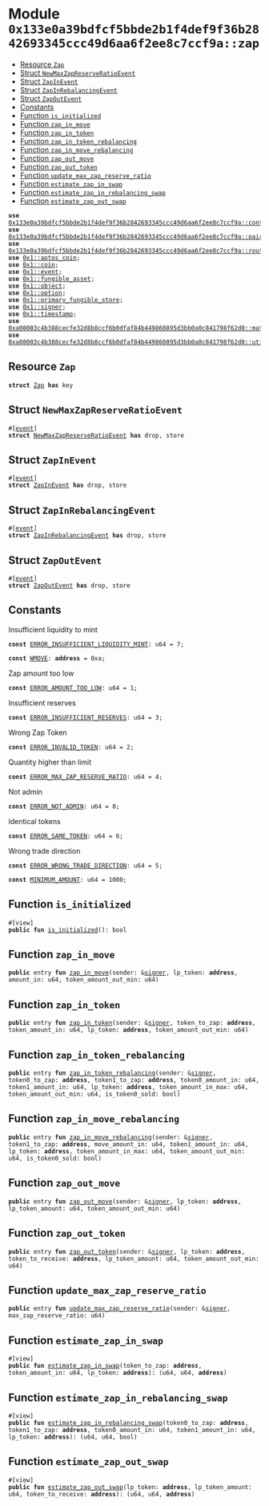 
<a id="0x133e0a39bdfcf5bbde2b1f4def9f36b2842693345ccc49d6aa6f2ee8c7ccf9a_zap"></a>

# Module `0x133e0a39bdfcf5bbde2b1f4def9f36b2842693345ccc49d6aa6f2ee8c7ccf9a::zap`



-  [Resource `Zap`](#0x133e0a39bdfcf5bbde2b1f4def9f36b2842693345ccc49d6aa6f2ee8c7ccf9a_zap_Zap)
-  [Struct `NewMaxZapReserveRatioEvent`](#0x133e0a39bdfcf5bbde2b1f4def9f36b2842693345ccc49d6aa6f2ee8c7ccf9a_zap_NewMaxZapReserveRatioEvent)
-  [Struct `ZapInEvent`](#0x133e0a39bdfcf5bbde2b1f4def9f36b2842693345ccc49d6aa6f2ee8c7ccf9a_zap_ZapInEvent)
-  [Struct `ZapInRebalancingEvent`](#0x133e0a39bdfcf5bbde2b1f4def9f36b2842693345ccc49d6aa6f2ee8c7ccf9a_zap_ZapInRebalancingEvent)
-  [Struct `ZapOutEvent`](#0x133e0a39bdfcf5bbde2b1f4def9f36b2842693345ccc49d6aa6f2ee8c7ccf9a_zap_ZapOutEvent)
-  [Constants](#@Constants_0)
-  [Function `is_initialized`](#0x133e0a39bdfcf5bbde2b1f4def9f36b2842693345ccc49d6aa6f2ee8c7ccf9a_zap_is_initialized)
-  [Function `zap_in_move`](#0x133e0a39bdfcf5bbde2b1f4def9f36b2842693345ccc49d6aa6f2ee8c7ccf9a_zap_zap_in_move)
-  [Function `zap_in_token`](#0x133e0a39bdfcf5bbde2b1f4def9f36b2842693345ccc49d6aa6f2ee8c7ccf9a_zap_zap_in_token)
-  [Function `zap_in_token_rebalancing`](#0x133e0a39bdfcf5bbde2b1f4def9f36b2842693345ccc49d6aa6f2ee8c7ccf9a_zap_zap_in_token_rebalancing)
-  [Function `zap_in_move_rebalancing`](#0x133e0a39bdfcf5bbde2b1f4def9f36b2842693345ccc49d6aa6f2ee8c7ccf9a_zap_zap_in_move_rebalancing)
-  [Function `zap_out_move`](#0x133e0a39bdfcf5bbde2b1f4def9f36b2842693345ccc49d6aa6f2ee8c7ccf9a_zap_zap_out_move)
-  [Function `zap_out_token`](#0x133e0a39bdfcf5bbde2b1f4def9f36b2842693345ccc49d6aa6f2ee8c7ccf9a_zap_zap_out_token)
-  [Function `update_max_zap_reserve_ratio`](#0x133e0a39bdfcf5bbde2b1f4def9f36b2842693345ccc49d6aa6f2ee8c7ccf9a_zap_update_max_zap_reserve_ratio)
-  [Function `estimate_zap_in_swap`](#0x133e0a39bdfcf5bbde2b1f4def9f36b2842693345ccc49d6aa6f2ee8c7ccf9a_zap_estimate_zap_in_swap)
-  [Function `estimate_zap_in_rebalancing_swap`](#0x133e0a39bdfcf5bbde2b1f4def9f36b2842693345ccc49d6aa6f2ee8c7ccf9a_zap_estimate_zap_in_rebalancing_swap)
-  [Function `estimate_zap_out_swap`](#0x133e0a39bdfcf5bbde2b1f4def9f36b2842693345ccc49d6aa6f2ee8c7ccf9a_zap_estimate_zap_out_swap)


<pre><code><b>use</b> <a href="controller.md#0x133e0a39bdfcf5bbde2b1f4def9f36b2842693345ccc49d6aa6f2ee8c7ccf9a_controller">0x133e0a39bdfcf5bbde2b1f4def9f36b2842693345ccc49d6aa6f2ee8c7ccf9a::controller</a>;
<b>use</b> <a href="pair.md#0x133e0a39bdfcf5bbde2b1f4def9f36b2842693345ccc49d6aa6f2ee8c7ccf9a_pair">0x133e0a39bdfcf5bbde2b1f4def9f36b2842693345ccc49d6aa6f2ee8c7ccf9a::pair</a>;
<b>use</b> <a href="router.md#0x133e0a39bdfcf5bbde2b1f4def9f36b2842693345ccc49d6aa6f2ee8c7ccf9a_router">0x133e0a39bdfcf5bbde2b1f4def9f36b2842693345ccc49d6aa6f2ee8c7ccf9a::router</a>;
<b>use</b> <a href="">0x1::aptos_coin</a>;
<b>use</b> <a href="">0x1::coin</a>;
<b>use</b> <a href="">0x1::event</a>;
<b>use</b> <a href="">0x1::fungible_asset</a>;
<b>use</b> <a href="">0x1::object</a>;
<b>use</b> <a href="">0x1::option</a>;
<b>use</b> <a href="">0x1::primary_fungible_store</a>;
<b>use</b> <a href="">0x1::signer</a>;
<b>use</b> <a href="">0x1::timestamp</a>;
<b>use</b> <a href="">0xa08003c4b388cecfe32d8b8ccf6b0dfaf84b449860895d3bb0a0c841798f62d0::math</a>;
<b>use</b> <a href="">0xa08003c4b388cecfe32d8b8ccf6b0dfaf84b449860895d3bb0a0c841798f62d0::utils</a>;
</code></pre>



<a id="0x133e0a39bdfcf5bbde2b1f4def9f36b2842693345ccc49d6aa6f2ee8c7ccf9a_zap_Zap"></a>

## Resource `Zap`



<pre><code><b>struct</b> <a href="zap.md#0x133e0a39bdfcf5bbde2b1f4def9f36b2842693345ccc49d6aa6f2ee8c7ccf9a_zap_Zap">Zap</a> <b>has</b> key
</code></pre>



<a id="0x133e0a39bdfcf5bbde2b1f4def9f36b2842693345ccc49d6aa6f2ee8c7ccf9a_zap_NewMaxZapReserveRatioEvent"></a>

## Struct `NewMaxZapReserveRatioEvent`



<pre><code>#[<a href="">event</a>]
<b>struct</b> <a href="zap.md#0x133e0a39bdfcf5bbde2b1f4def9f36b2842693345ccc49d6aa6f2ee8c7ccf9a_zap_NewMaxZapReserveRatioEvent">NewMaxZapReserveRatioEvent</a> <b>has</b> drop, store
</code></pre>



<a id="0x133e0a39bdfcf5bbde2b1f4def9f36b2842693345ccc49d6aa6f2ee8c7ccf9a_zap_ZapInEvent"></a>

## Struct `ZapInEvent`



<pre><code>#[<a href="">event</a>]
<b>struct</b> <a href="zap.md#0x133e0a39bdfcf5bbde2b1f4def9f36b2842693345ccc49d6aa6f2ee8c7ccf9a_zap_ZapInEvent">ZapInEvent</a> <b>has</b> drop, store
</code></pre>



<a id="0x133e0a39bdfcf5bbde2b1f4def9f36b2842693345ccc49d6aa6f2ee8c7ccf9a_zap_ZapInRebalancingEvent"></a>

## Struct `ZapInRebalancingEvent`



<pre><code>#[<a href="">event</a>]
<b>struct</b> <a href="zap.md#0x133e0a39bdfcf5bbde2b1f4def9f36b2842693345ccc49d6aa6f2ee8c7ccf9a_zap_ZapInRebalancingEvent">ZapInRebalancingEvent</a> <b>has</b> drop, store
</code></pre>



<a id="0x133e0a39bdfcf5bbde2b1f4def9f36b2842693345ccc49d6aa6f2ee8c7ccf9a_zap_ZapOutEvent"></a>

## Struct `ZapOutEvent`



<pre><code>#[<a href="">event</a>]
<b>struct</b> <a href="zap.md#0x133e0a39bdfcf5bbde2b1f4def9f36b2842693345ccc49d6aa6f2ee8c7ccf9a_zap_ZapOutEvent">ZapOutEvent</a> <b>has</b> drop, store
</code></pre>



<a id="@Constants_0"></a>

## Constants


<a id="0x133e0a39bdfcf5bbde2b1f4def9f36b2842693345ccc49d6aa6f2ee8c7ccf9a_zap_ERROR_INSUFFICIENT_LIQUIDITY_MINT"></a>

Insufficient liquidity to mint


<pre><code><b>const</b> <a href="zap.md#0x133e0a39bdfcf5bbde2b1f4def9f36b2842693345ccc49d6aa6f2ee8c7ccf9a_zap_ERROR_INSUFFICIENT_LIQUIDITY_MINT">ERROR_INSUFFICIENT_LIQUIDITY_MINT</a>: u64 = 7;
</code></pre>



<a id="0x133e0a39bdfcf5bbde2b1f4def9f36b2842693345ccc49d6aa6f2ee8c7ccf9a_zap_WMOVE"></a>



<pre><code><b>const</b> <a href="zap.md#0x133e0a39bdfcf5bbde2b1f4def9f36b2842693345ccc49d6aa6f2ee8c7ccf9a_zap_WMOVE">WMOVE</a>: <b>address</b> = 0xa;
</code></pre>



<a id="0x133e0a39bdfcf5bbde2b1f4def9f36b2842693345ccc49d6aa6f2ee8c7ccf9a_zap_ERROR_AMOUNT_TOO_LOW"></a>

Zap amount too low


<pre><code><b>const</b> <a href="zap.md#0x133e0a39bdfcf5bbde2b1f4def9f36b2842693345ccc49d6aa6f2ee8c7ccf9a_zap_ERROR_AMOUNT_TOO_LOW">ERROR_AMOUNT_TOO_LOW</a>: u64 = 1;
</code></pre>



<a id="0x133e0a39bdfcf5bbde2b1f4def9f36b2842693345ccc49d6aa6f2ee8c7ccf9a_zap_ERROR_INSUFFICIENT_RESERVES"></a>

Insufficient reserves


<pre><code><b>const</b> <a href="zap.md#0x133e0a39bdfcf5bbde2b1f4def9f36b2842693345ccc49d6aa6f2ee8c7ccf9a_zap_ERROR_INSUFFICIENT_RESERVES">ERROR_INSUFFICIENT_RESERVES</a>: u64 = 3;
</code></pre>



<a id="0x133e0a39bdfcf5bbde2b1f4def9f36b2842693345ccc49d6aa6f2ee8c7ccf9a_zap_ERROR_INVALID_TOKEN"></a>

Wrong Zap Token


<pre><code><b>const</b> <a href="zap.md#0x133e0a39bdfcf5bbde2b1f4def9f36b2842693345ccc49d6aa6f2ee8c7ccf9a_zap_ERROR_INVALID_TOKEN">ERROR_INVALID_TOKEN</a>: u64 = 2;
</code></pre>



<a id="0x133e0a39bdfcf5bbde2b1f4def9f36b2842693345ccc49d6aa6f2ee8c7ccf9a_zap_ERROR_MAX_ZAP_RESERVE_RATIO"></a>

Quantity higher than limit


<pre><code><b>const</b> <a href="zap.md#0x133e0a39bdfcf5bbde2b1f4def9f36b2842693345ccc49d6aa6f2ee8c7ccf9a_zap_ERROR_MAX_ZAP_RESERVE_RATIO">ERROR_MAX_ZAP_RESERVE_RATIO</a>: u64 = 4;
</code></pre>



<a id="0x133e0a39bdfcf5bbde2b1f4def9f36b2842693345ccc49d6aa6f2ee8c7ccf9a_zap_ERROR_NOT_ADMIN"></a>

Not admin


<pre><code><b>const</b> <a href="zap.md#0x133e0a39bdfcf5bbde2b1f4def9f36b2842693345ccc49d6aa6f2ee8c7ccf9a_zap_ERROR_NOT_ADMIN">ERROR_NOT_ADMIN</a>: u64 = 8;
</code></pre>



<a id="0x133e0a39bdfcf5bbde2b1f4def9f36b2842693345ccc49d6aa6f2ee8c7ccf9a_zap_ERROR_SAME_TOKEN"></a>

Identical tokens


<pre><code><b>const</b> <a href="zap.md#0x133e0a39bdfcf5bbde2b1f4def9f36b2842693345ccc49d6aa6f2ee8c7ccf9a_zap_ERROR_SAME_TOKEN">ERROR_SAME_TOKEN</a>: u64 = 6;
</code></pre>



<a id="0x133e0a39bdfcf5bbde2b1f4def9f36b2842693345ccc49d6aa6f2ee8c7ccf9a_zap_ERROR_WRONG_TRADE_DIRECTION"></a>

Wrong trade direction


<pre><code><b>const</b> <a href="zap.md#0x133e0a39bdfcf5bbde2b1f4def9f36b2842693345ccc49d6aa6f2ee8c7ccf9a_zap_ERROR_WRONG_TRADE_DIRECTION">ERROR_WRONG_TRADE_DIRECTION</a>: u64 = 5;
</code></pre>



<a id="0x133e0a39bdfcf5bbde2b1f4def9f36b2842693345ccc49d6aa6f2ee8c7ccf9a_zap_MINIMUM_AMOUNT"></a>



<pre><code><b>const</b> <a href="zap.md#0x133e0a39bdfcf5bbde2b1f4def9f36b2842693345ccc49d6aa6f2ee8c7ccf9a_zap_MINIMUM_AMOUNT">MINIMUM_AMOUNT</a>: u64 = 1000;
</code></pre>



<a id="0x133e0a39bdfcf5bbde2b1f4def9f36b2842693345ccc49d6aa6f2ee8c7ccf9a_zap_is_initialized"></a>

## Function `is_initialized`



<pre><code>#[view]
<b>public</b> <b>fun</b> <a href="zap.md#0x133e0a39bdfcf5bbde2b1f4def9f36b2842693345ccc49d6aa6f2ee8c7ccf9a_zap_is_initialized">is_initialized</a>(): bool
</code></pre>



<a id="0x133e0a39bdfcf5bbde2b1f4def9f36b2842693345ccc49d6aa6f2ee8c7ccf9a_zap_zap_in_move"></a>

## Function `zap_in_move`



<pre><code><b>public</b> entry <b>fun</b> <a href="zap.md#0x133e0a39bdfcf5bbde2b1f4def9f36b2842693345ccc49d6aa6f2ee8c7ccf9a_zap_zap_in_move">zap_in_move</a>(sender: &<a href="">signer</a>, lp_token: <b>address</b>, amount_in: u64, token_amount_out_min: u64)
</code></pre>



<a id="0x133e0a39bdfcf5bbde2b1f4def9f36b2842693345ccc49d6aa6f2ee8c7ccf9a_zap_zap_in_token"></a>

## Function `zap_in_token`



<pre><code><b>public</b> entry <b>fun</b> <a href="zap.md#0x133e0a39bdfcf5bbde2b1f4def9f36b2842693345ccc49d6aa6f2ee8c7ccf9a_zap_zap_in_token">zap_in_token</a>(sender: &<a href="">signer</a>, token_to_zap: <b>address</b>, token_amount_in: u64, lp_token: <b>address</b>, token_amount_out_min: u64)
</code></pre>



<a id="0x133e0a39bdfcf5bbde2b1f4def9f36b2842693345ccc49d6aa6f2ee8c7ccf9a_zap_zap_in_token_rebalancing"></a>

## Function `zap_in_token_rebalancing`



<pre><code><b>public</b> entry <b>fun</b> <a href="zap.md#0x133e0a39bdfcf5bbde2b1f4def9f36b2842693345ccc49d6aa6f2ee8c7ccf9a_zap_zap_in_token_rebalancing">zap_in_token_rebalancing</a>(sender: &<a href="">signer</a>, token0_to_zap: <b>address</b>, token1_to_zap: <b>address</b>, token0_amount_in: u64, token1_amount_in: u64, lp_token: <b>address</b>, token_amount_in_max: u64, token_amount_out_min: u64, is_token0_sold: bool)
</code></pre>



<a id="0x133e0a39bdfcf5bbde2b1f4def9f36b2842693345ccc49d6aa6f2ee8c7ccf9a_zap_zap_in_move_rebalancing"></a>

## Function `zap_in_move_rebalancing`



<pre><code><b>public</b> entry <b>fun</b> <a href="zap.md#0x133e0a39bdfcf5bbde2b1f4def9f36b2842693345ccc49d6aa6f2ee8c7ccf9a_zap_zap_in_move_rebalancing">zap_in_move_rebalancing</a>(sender: &<a href="">signer</a>, token1_to_zap: <b>address</b>, move_amount_in: u64, token1_amount_in: u64, lp_token: <b>address</b>, token_amount_in_max: u64, token_amount_out_min: u64, is_token0_sold: bool)
</code></pre>



<a id="0x133e0a39bdfcf5bbde2b1f4def9f36b2842693345ccc49d6aa6f2ee8c7ccf9a_zap_zap_out_move"></a>

## Function `zap_out_move`



<pre><code><b>public</b> entry <b>fun</b> <a href="zap.md#0x133e0a39bdfcf5bbde2b1f4def9f36b2842693345ccc49d6aa6f2ee8c7ccf9a_zap_zap_out_move">zap_out_move</a>(sender: &<a href="">signer</a>, lp_token: <b>address</b>, lp_token_amount: u64, token_amount_out_min: u64)
</code></pre>



<a id="0x133e0a39bdfcf5bbde2b1f4def9f36b2842693345ccc49d6aa6f2ee8c7ccf9a_zap_zap_out_token"></a>

## Function `zap_out_token`



<pre><code><b>public</b> entry <b>fun</b> <a href="zap.md#0x133e0a39bdfcf5bbde2b1f4def9f36b2842693345ccc49d6aa6f2ee8c7ccf9a_zap_zap_out_token">zap_out_token</a>(sender: &<a href="">signer</a>, lp_token: <b>address</b>, token_to_receive: <b>address</b>, lp_token_amount: u64, token_amount_out_min: u64)
</code></pre>



<a id="0x133e0a39bdfcf5bbde2b1f4def9f36b2842693345ccc49d6aa6f2ee8c7ccf9a_zap_update_max_zap_reserve_ratio"></a>

## Function `update_max_zap_reserve_ratio`



<pre><code><b>public</b> entry <b>fun</b> <a href="zap.md#0x133e0a39bdfcf5bbde2b1f4def9f36b2842693345ccc49d6aa6f2ee8c7ccf9a_zap_update_max_zap_reserve_ratio">update_max_zap_reserve_ratio</a>(sender: &<a href="">signer</a>, max_zap_reserve_ratio: u64)
</code></pre>



<a id="0x133e0a39bdfcf5bbde2b1f4def9f36b2842693345ccc49d6aa6f2ee8c7ccf9a_zap_estimate_zap_in_swap"></a>

## Function `estimate_zap_in_swap`



<pre><code>#[view]
<b>public</b> <b>fun</b> <a href="zap.md#0x133e0a39bdfcf5bbde2b1f4def9f36b2842693345ccc49d6aa6f2ee8c7ccf9a_zap_estimate_zap_in_swap">estimate_zap_in_swap</a>(token_to_zap: <b>address</b>, token_amount_in: u64, lp_token: <b>address</b>): (u64, u64, <b>address</b>)
</code></pre>



<a id="0x133e0a39bdfcf5bbde2b1f4def9f36b2842693345ccc49d6aa6f2ee8c7ccf9a_zap_estimate_zap_in_rebalancing_swap"></a>

## Function `estimate_zap_in_rebalancing_swap`



<pre><code>#[view]
<b>public</b> <b>fun</b> <a href="zap.md#0x133e0a39bdfcf5bbde2b1f4def9f36b2842693345ccc49d6aa6f2ee8c7ccf9a_zap_estimate_zap_in_rebalancing_swap">estimate_zap_in_rebalancing_swap</a>(token0_to_zap: <b>address</b>, token1_to_zap: <b>address</b>, token0_amount_in: u64, token1_amount_in: u64, lp_token: <b>address</b>): (u64, u64, bool)
</code></pre>



<a id="0x133e0a39bdfcf5bbde2b1f4def9f36b2842693345ccc49d6aa6f2ee8c7ccf9a_zap_estimate_zap_out_swap"></a>

## Function `estimate_zap_out_swap`



<pre><code>#[view]
<b>public</b> <b>fun</b> <a href="zap.md#0x133e0a39bdfcf5bbde2b1f4def9f36b2842693345ccc49d6aa6f2ee8c7ccf9a_zap_estimate_zap_out_swap">estimate_zap_out_swap</a>(lp_token: <b>address</b>, lp_token_amount: u64, token_to_receive: <b>address</b>): (u64, u64, <b>address</b>)
</code></pre>

